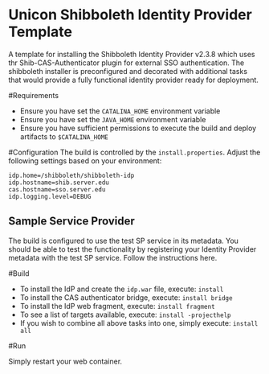 Unicon Shibboleth Identity Provider Template
==============================

A template for installing the Shibboleth Identity Provider v2.3.8 which uses thr Shib-CAS-Authenticator plugin for external SSO authentication. The shibboleth installer is preconfigured and decorated with additional tasks that would provide a fully functional identity provider ready for deployment. 

#Requirements
- Ensure you have set the `CATALINA_HOME` environment variable
- Ensure you have set the `JAVA_HOME` environment variable
- Ensure you have sufficient permissions to execute the build and deploy artifacts to `$CATALINA_HOME`

#Configuration
The build is controlled by the `install.properties`. Adjust the following settings based on your environment:

```
idp.home=/shibboleth/shibboleth-idp
idp.hostname=shib.server.edu
cas.hostname=sso.server.edu
idp.logging.level=DEBUG
```

## Sample Service Provider
The build is configured to use the test SP service in its metadata. You should be able to test the functionality by registering your Identity Provider metadata with the test SP service. Follow the instructions here.

#Build

* To install the IdP and create the `idp.war` file, execute: `install`
* To install the CAS authenticator bridge, execute: `install bridge`
* To install the IdP web fragment, execute: `install fragment`
* To see a list of targets available, execute: `install -projecthelp`
* If you wish to combine all above tasks into one, simply execute: `install all`

#Run

Simply restart your web container.
